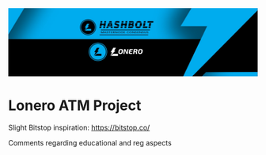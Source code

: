 <img src="https://raw.githubusercontent.com/Mentors4EDU/Images/master/banner.png">

# Lonero ATM Project

Slight Bitstop inspiration: https://bitstop.co/

Comments regarding educational and reg aspects

